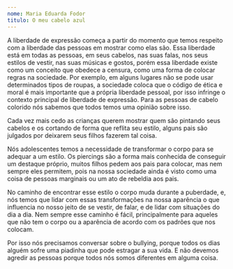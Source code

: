 ```yaml
--- 
nome: Maria Eduarda Fodor
titulo: O meu cabelo azul
---
```


A liberdade de expressão começa a partir do momento que temos respeito com a liberdade das pessoas em mostrar como elas são. Essa liberdade está em todas as pessoas, em seus cabelos, nas suas falas, nos seus estilos de vestir, nas suas músicas e gostos, porém essa liberdade existe como um conceito que obedece a censura, como uma forma de colocar regras na sociedade. Por exemplo, em alguns lugares não se pode usar determinados tipos de roupas, a sociedade coloca que o código de ética e moral é mais importante que a própria liberdade pessoal, por isso infringe o contexto principal de liberdade de expressão. Para as pessoas de cabelo colorido nós sabemos que todos temos uma opinião sobre isso.

Cada vez mais cedo as crianças querem mostrar quem são pintando seus cabelos e os cortando de forma que reflita seu estilo, alguns pais são julgados por deixarem seus filhos fazerem tal coisa.

Nós adolescentes temos a necessidade de transformar o corpo para se adequar a um estilo. Os piercings são a forma mais conhecida de conseguir um destaque próprio, muitos filhos pedem aos pais para colocar, mas nem sempre eles permitem, pois na nossa sociedade ainda é visto como uma coisa de pessoas marginais ou um ato de rebeldia aos pais.

No caminho de encontrar esse estilo o corpo muda durante a puberdade, e, nós temos que lidar com essas transformações na nossa aparência o que influencia no nosso jeito de se vestir, de falar, e de lidar com situações do dia a dia. Nem sempre esse caminho é fácil, principalmente para aqueles que não tem o corpo ou a aparência de acordo com os padrões que nos colocam.

Por isso nós precisamos conversar sobre o bullying, porque todos os dias alguém sofre uma piadinha que pode estragar a sua vida. E não devemos agredir as pessoas  porque todos nós somos diferentes em alguma coisa.

